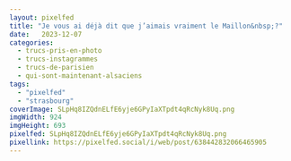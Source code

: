 ```yaml
---
layout: pixelfed
title: "Je vous ai déjà dit que j’aimais vraiment le Maillon&nbsp;?"
date:   2023-12-07
categories: 
  - trucs-pris-en-photo
  - trucs-instagrammes
  - trucs-de-parisien
  - qui-sont-maintenant-alsaciens
tags: 
  - "pixelfed"
  - "strasbourg"
coverImage: SLpHq8IZQdnELfE6yje6GPyIaXTpdt4qRcNyk8Uq.png
imgWidth: 924
imgHeight: 693
pixelfed: SLpHq8IZQdnELfE6yje6GPyIaXTpdt4qRcNyk8Uq.png
pixellink: https://pixelfed.social/i/web/post/638442832066465905
---
```


